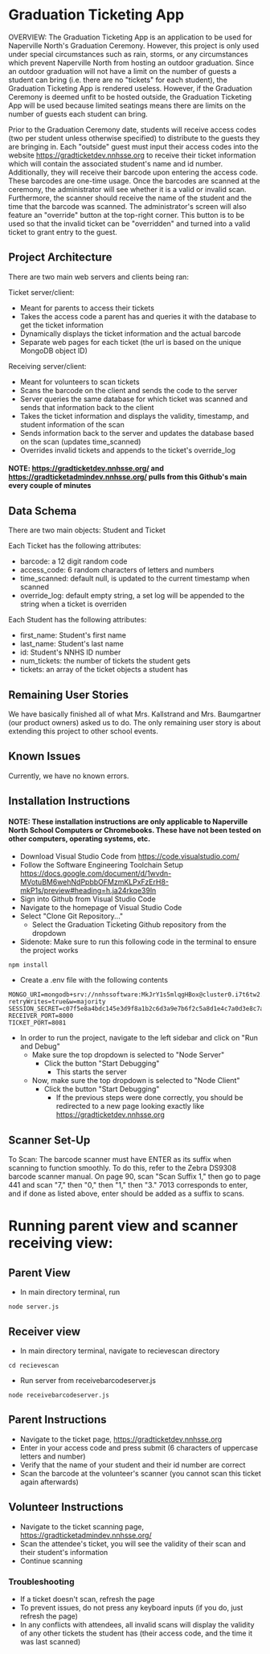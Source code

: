 # Graduation Ticketing App
OVERVIEW: The Graduation Ticketing App is an application to be used for Naperville North's Graduation Ceremony. However, this project is only used under special circumstances such as rain, storms, or any circumstances which prevent Naperville North from hosting an outdoor graduation. Since an outdoor graduation will not have a limit on the number of guests a student can bring (i.e. there are no "tickets" for each student), the Graduation Ticketing App is rendered useless. However, if the Graduation Ceremony is deemed unfit to be hosted outside, the Graduation Ticketing App will be used because limited seatings means there are limits on the number of guests each student can bring.

Prior to the Graduation Ceremony date, students will receive access codes (two per student unless otherwise specified) to distribute to the guests they are bringing in. Each "outside" guest must input their access codes into the website https://gradticketdev.nnhsse.org to receive their ticket information which will contain the associated student's name and id number. Additionally, they will receive their barcode upon entering the access code. These barcodes are one-time usage. Once the barcodes are scanned at the ceremony, the administrator will see whether it is a valid or invalid scan. Furthermore, the scanner should receive the name of the student and the time that the barcode was scanned. The administrator's screen will also feature an "override" button at the top-right corner. This button is to be used so that the invalid ticket can be "overridden" and turned into a valid ticket to grant entry to the guest.

## Project Architecture
There are two main web servers and clients being ran:

Ticket server/client:
- Meant for parents to access their tickets
- Takes the access code a parent has and queries it with the database to get the ticket information
- Dynamically displays the ticket information and the actual barcode
- Separate web pages for each ticket (the url is based on the unique MongoDB object ID)

Receiving server/client:
- Meant for volunteers to scan tickets
- Scans the barcode on the client and sends the code to the server
- Server queries the same database for which ticket was scanned and sends that information back to the client
- Takes the ticket information and displays the validity, timestamp, and student information of the scan
- Sends information back to the server and updates the database based on the scan (updates time_scanned)
- Overrides invalid tickets and appends to the ticket's override_log

#### NOTE: https://gradticketdev.nnhsse.org/ and https://gradticketadmindev.nnhsse.org/ pulls from this Github's main every couple of minutes

## Data Schema
There are two main objects: Student and Ticket

Each Ticket has the following attributes: 
- barcode: a 12 digit random code
- access_code: 6 random characters of letters and numbers
- time_scanned: default null, is updated to the current timestamp when scanned
- override_log: default empty string, a set log will be appended to the string when a ticket is overriden

Each Student has the following attributes:
- first_name: Student's first name
- last_name: Student's last name
- id: Student's NNHS ID number
- num_tickets: the number of tickets the student gets
- tickets: an array of the ticket objects a student has

## Remaining User Stories
We have basically finished all of what Mrs. Kallstrand and Mrs. Baumgartner (our product owners) asked us to do. The only remaining user story is about extending this project to other school events.

## Known Issues
Currently, we have no known errors.


## Installation Instructions

#### NOTE: These installation instructions are only applicable to Naperville North School Computers or Chromebooks. These have not been tested on other computers, operating systems, etc.

- Download Visual Studio Code from https://code.visualstudio.com/
- Follow the Software Engineering Toolchain Setup https://docs.google.com/document/d/1wvdn-MVotuBM6wehNdPpbbOFMzmKLPxFzErH8-mkP1s/preview#heading=h.ja24rkqe39ln
- Sign into Github from Visual Studio Code
- Navigate to the homepage of Visual Studio Code
- Select "Clone Git Repository..."
   - Select the Graduation Ticketing Github repository from the dropdown
- Sidenote: Make sure to run this following code in the terminal to ensure the project works
```
npm install
```

- Create a .env file with the following contents
```
MONGO_URI=mongodb+srv://nnhssoftware:MkJrY1s5mlqgHBox@cluster0.i7t6tw2.mongodb.net/?retryWrites=true&w=majority
SESSION_SECRET=c07f5e8a4bdc145e3d9f8a1b2c6d3a9e7b6f2c5a8d1e4c7a0d3e8c7a4b0d5
RECEIVER_PORT=8000
TICKET_PORT=8081
```
- In order to run the project, navigate to the left sidebar and click on "Run and Debug"
   - Make sure the top dropdown is selected to "Node Server"
     - Click the button "Start Debugging"
       - This starts the server
   - Now, make sure the top dropdown is selected to "Node Client"
     - Click the button "Start Debugging"
       - If the previous steps were done correctly, you should be redirected to a new page looking exactly like https://gradticketdev.nnhsse.org


## Scanner Set-Up
To Scan: The barcode scanner must have ENTER as its suffix when scanning to function smoothly. To do this, refer to the Zebra DS9308 barcode scanner manual. On page 90, scan "Scan Suffix 1," then go to page 441 and scan "7," then "0," then "1," then "3." 7013 corresponds to enter, and if done as listed above, enter should be added as a suffix to scans. 


# Running parent view and scanner receiving view:

## Parent View
- In main directory terminal, run 
```
node server.js
```

## Receiver view
- In main directory terminal, navigate to recievescan directory
```
cd recievescan
```
- Run server from receivebarcodeserver.js
```
node receivebarcodeserver.js
```

## Parent Instructions

- Navigate to the ticket page, https://gradticketdev.nnhsse.org
- Enter in your access code and press submit (6 characters of uppercase letters and number)
- Verify that the name of your student and their id number are correct
- Scan the barcode at the volunteer's scanner (you cannot scan this ticket again afterwards)

## Volunteer Instructions

- Navigate to the ticket scanning page, https://gradticketadmindev.nnhsse.org/
- Scan the attendee's ticket, you will see the validity of their scan and their student's information
- Continue scanning

### Troubleshooting

- If a ticket doesn't scan, refresh the page
- To prevent issues, do not press any keyboard inputs (if you do, just refresh the page)
- In any conflicts with attendees, all invalid scans will display the validity of any other tickets the student has (their access code, and the time it was last scanned)
